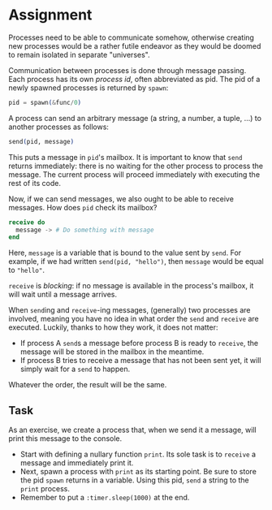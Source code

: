 # Assignment

Processes need to be able to communicate somehow,
otherwise creating new processes would
be a rather futile endeavor as they
would be doomed to remain isolated in separate "universes".

Communication between processes is done through message passing.
Each process has its own *process id*, often abbreviated as pid.
The pid of a newly spawned processes is returned by `spawn`:

```elixir
pid = spawn(&func/0)
```

A process can send an arbitrary message (a string, a number, a tuple, ...)
to another processes as follows:

```elixir
send(pid, message)
```

This puts a message in `pid`'s mailbox.
It is important to know that `send` returns immediately:
there is no waiting for the other process to
process the message. The current process
will proceed immediately with executing the rest of its code.

Now, if we can send messages, we also ought to be able to
receive messages. How does `pid` check its mailbox?

```elixir
receive do
  message -> # Do something with message
end
```

Here, `message` is a variable that is bound to the value
sent by `send`. For example, if we had written
`send(pid, "hello")`, then `message` would be equal to `"hello"`.

`receive` is *blocking*: if no message is available in the
process's mailbox, it will wait until a message arrives.

When `send`ing and `receive`-ing messages, (generally) two processes are involved,
meaning you have no idea in what order the `send` and `receive` are executed.
Luckily, thanks to how they work, it does not matter:

* If process A `send`s a message before process B is ready to `receive`,
  the message will be stored in the mailbox in the meantime.
* If process B tries to receive a message that has not been sent yet,
  it will simply wait for a `send` to happen.

Whatever the order, the result will be the same.

## Task

As an exercise, we create a process that,
when we send it a message, will print this message to the console.

* Start with defining a nullary function `print`.
  Its sole task is to `receive` a message and immediately print it.
* Next, spawn a process with `print` as its starting point.
  Be sure to store the pid `spawn` returns in a variable.
  Using this pid, `send` a string to the `print` process.
* Remember to put a `:timer.sleep(1000)` at the end.
